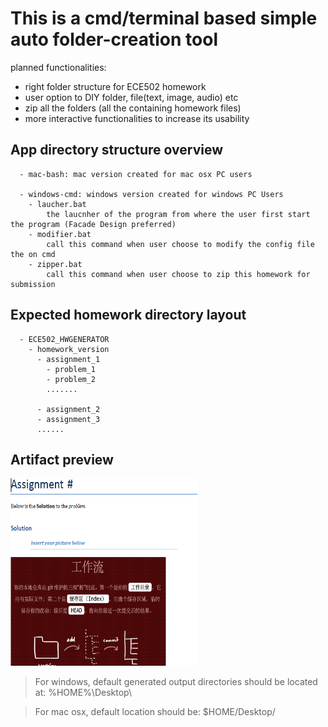 # This is a cmd/terminal based simple auto folder-creation tool
planned functionalities:
  - right folder structure for ECE502 homework
  - user option to DIY folder, file(text, image, audio) etc
  - zip all the folders (all the containing homework files)
  - more interactive functionalities to increase its usability

## App directory structure overview 
```
  - mac-bash: mac version created for mac osx PC users
  
  - windows-cmd: windows version created for windows PC Users
    - laucher.bat
        the laucnher of the program from where the user first start the program (Facade Design preferred)
    - modifier.bat
        call this command when user choose to modify the config file the on cmd
    - zipper.bat
        call this command when user choose to zip this homework for submission
```

## Expected homework directory layout
```
  - ECE502_HWGENERATOR
    - homework_version
      - assignment_1
        - problem_1
        - problem_2
        .......

      - assignment_2
      - assignment_3
      ......
```

## Artifact preview
<img width=300 height=300 src="demo_pic.PNG" alt="artifact picture previvew" />

> For windows, default generated output directories should be located at: %HOME%\Desktop\

> For mac osx, default location should be: $HOME/Desktop/
